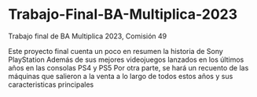# Trabajo-Final-BA-Multiplica-2023
Trabajo final de BA Multiplica 2023, Comisión 49 

Este proyecto final cuenta un poco en resumen la historia de Sony PlayStation
Además de sus mejores videojuegos lanzados en los últimos años en las consolas PS4 y PS5
Por otra parte, se hará un recuento de las máquinas que salieron a la venta a lo largo de todos estos años y sus caracteristicas principales
